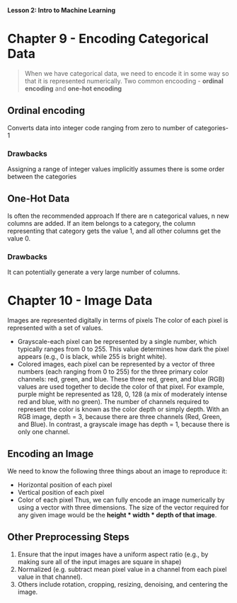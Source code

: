 **Lesson 2: Intro to Machine Learning**

# Chapter 9 - Encoding Categorical Data
> When we have categorical data, we need to encode it in some way so that it is represented numerically.
> Two common encooding - **ordinal encoding** and **one-hot encoding**

## Ordinal encoding
Converts data into integer code ranging from zero to number of categories-1

### Drawbacks
Assigning a range of integer values implicitly assumes there is some order between the categories

## One-Hot Data
Is often the recommended approach
If there are n categorical values, n new columns are added.
If an item belongs to a category, the column representing that category gets the value 1, and all other columns get the value 0.

### Drawbacks
It can potentially generate a very large number of columns.
# Chapter 10 -  Image Data
Images are represented digitally in terms of pixels
The color of each pixel is represented with a set of values.

* Grayscale-each pixel can be represented by a single number, which typically ranges from 0 to 255. This value determines how dark the pixel appears (e.g., 0 is black, while 255 is bright white).
* Colored images, each pixel can be represented by a vector of three numbers (each ranging from 0 to 255) for the three primary color channels: red, green, and blue. These three red, green, and blue (RGB) values are used together to decide the color of that pixel. For example, purple might be represented as 128, 0, 128 (a mix of moderately intense red and blue, with no green).
The number of channels required to represent the color is known as the color depth or simply depth. With an RGB image, depth = 3, because there are three channels (Red, Green, and Blue). In contrast, a grayscale image has depth = 1, because there is only one channel.

## Encoding an Image
We need to know the following three things about an image to reproduce it:

* Horizontal position of each pixel
* Vertical position of each pixel
* Color of each pixel
Thus, we can fully encode an image numerically by using a vector with three dimensions. The size of the vector required for any given image would be the **height * width * depth of that image**.

## Other Preprocessing Steps
1. Ensure that the input images have a uniform aspect ratio (e.g., by making sure all of the input images are square in shape) 
2. Normalized (e.g. subtract mean pixel value in a channel from each pixel value in that channel). 
3. Others include rotation, cropping, resizing, denoising, and centering the image.